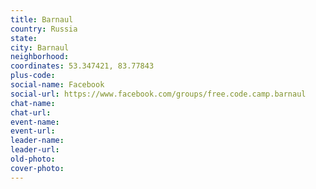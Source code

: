 ```yaml
---
title: Barnaul
country: Russia
state: 
city: Barnaul
neighborhood: 
coordinates: 53.347421, 83.77843
plus-code:
social-name: Facebook
social-url: https://www.facebook.com/groups/free.code.camp.barnaul
chat-name:
chat-url:
event-name:
event-url:
leader-name:
leader-url:
old-photo: 
cover-photo:
---
```

